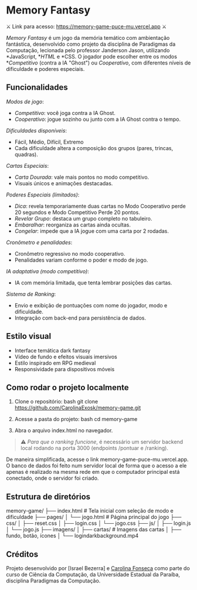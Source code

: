 #  Memory Fantasy 
  ⚔️ Link para acesso: https://memory-game-puce-mu.vercel.app ⚔️

*Memory Fantasy* é um jogo da memória temático com ambientação fantástica, desenvolvido como projeto da disciplina de Paradigmas da Computação, lecionada pelo professor Janderson Jason, utilizando *JavaScript, **HTML* e *CSS. O jogador pode escolher entre os modos **Competitivo* (contra a IA "Ghost") ou *Cooperativo*, com diferentes níveis de dificuldade e poderes especiais.

##  Funcionalidades

 *Modos de jogo*:
  - *Competitivo*: você joga contra a IA Ghost.
  - *Cooperativo*: jogue sozinho ou junto com a IA Ghost contra o tempo.

   *Dificuldades disponíveis*:
  - Fácil, Médio, Difícil, Extremo
  - Cada dificuldade altera a composição dos grupos (pares, trincas, quadras).

   *Cartas Especiais*:
  - *Carta Dourada*: vale mais pontos no modo competitivo.
  - Visuais únicos e animações destacadas.

  *Poderes Especiais (limitados)*:
  - *Dica*: revela temporariamente duas cartas no Modo Cooperativo perde 20 segundos e
      Modo Competitivo Perde 20 pontos.
  - *Revelar Grupo*: destaca um grupo completo no tabuleiro.
  - *Embaralhar*: reorganiza as cartas ainda ocultas.
  - *Congelar*: impede que a IA jogue com uma carta por 2 rodadas.

  *Cronômetro e penalidades*:
  - Cronômetro regressivo no modo cooperativo.
  - Penalidades variam conforme o poder e modo de jogo.

  *IA adaptativa (modo competitivo)*:
  - IA com memória limitada, que tenta lembrar posições das cartas.

  *Sistema de Ranking*:
  - Envio e exibição de pontuações com nome do jogador, modo e dificuldade.
  - Integração com back-end para persistência de dados.

## Estilo visual

- Interface temática dark fantasy
- Vídeo de fundo e efeitos visuais imersivos
- Estilo inspirado em RPG medieval
- Responsividade para dispositivos móveis

##  Como rodar o projeto localmente

1. Clone o repositório:
   bash
   git clone https://github.com/CarolinaExosk/memory-game.git
   
2. Acesse a pasta do projeto:
   bash
   cd memory-game
   
3. Abra o arquivo index.html no navegador.

> ⚠ *Para que o ranking funcione*, é necessário um servidor backend local rodando na porta 3000 (endpoints /pontuar e /ranking).

De maneira simplificada, acesse o link memory-game-puce-mu.vercel.app.
O banco de dados foi feito num servidor local de forma que o acesso a ele apenas é realizado na mesma rede em que o computador principal está conectado, onde o servidor foi criado.

##  Estrutura de diretórios


memory-game/
├── index.html               # Tela inicial com seleção de modo e dificuldade
├── pages/
│   └── jogo.html            # Página principal do jogo
├── css/
│   ├── reset.css
│   ├── login.css
│   └── jogo.css
├── js/
│   ├── login.js
│   └── jogo.js
├── imagens/
│   ├── cartas/              # Imagens das cartas
│   ├── fundo, botão, ícones
│   └── logindarkbackground.mp4


##  Créditos

Projeto desenvolvido por [Israel Bezerra] e [Carolina Fonseca](https://github.com/CarolinaExosk) como parte do curso de Ciência da Computação, da Universidade Estadual da Paraíba, disciplina Paradigmas da Computação.
